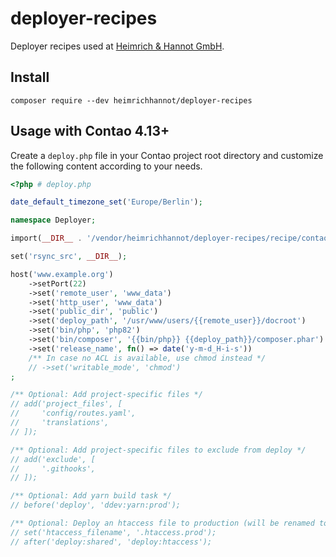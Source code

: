 # deployer-recipes
Deployer recipes used at [Heimrich & Hannot GmbH](https://www.heimrich-hannot.de).

## Install

```shell
composer require --dev heimrichhannot/deployer-recipes
```

## Usage with Contao 4.13+

Create a `deploy.php` file in your Contao project root directory
and customize the following content according to your needs.
```php
<?php # deploy.php

date_default_timezone_set('Europe/Berlin');

namespace Deployer;

import(__DIR__ . '/vendor/heimrichhannot/deployer-recipes/recipe/contao.php');

set('rsync_src', __DIR__);

host('www.example.org')
    ->setPort(22)
    ->set('remote_user', 'www_data')
    ->set('http_user', 'www_data')
    ->set('public_dir', 'public')
    ->set('deploy_path', '/usr/www/users/{{remote_user}}/docroot')
    ->set('bin/php', 'php82')
    ->set('bin/composer', '{{bin/php}} {{deploy_path}}/composer.phar')
    ->set('release_name', fn() => date('y-m-d_H-i-s'))
    /** In case no ACL is available, use chmod instead */
    // ->set('writable_mode', 'chmod')
;

/** Optional: Add project-specific files */
// add('project_files', [
//     'config/routes.yaml',
//     'translations',
// ]);

/** Optional: Add project-specific files to exclude from deploy */
// add('exclude', [
//     '.githooks',
// ]);

/** Optional: Add yarn build task */
// before('deploy', 'ddev:yarn:prod');

/** Optional: Deploy an htaccess file to production (will be renamed to .htaccess) */
// set('htaccess_filename', '.htaccess.prod');
// after('deploy:shared', 'deploy:htaccess');
```
